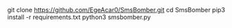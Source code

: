 


git clone https://github.com/EgeAcar0/SmsBomber.git
cd SmsBomber
pip3 install -r requirements.txt
python3 smsbomber.py
